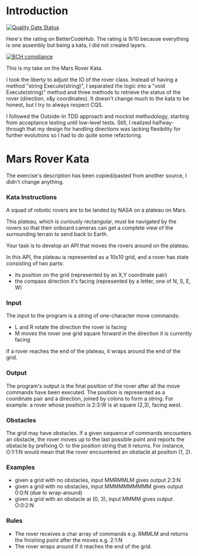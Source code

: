 # Introduction

[![Quality Gate Status](https://sonarcloud.io/api/project_badges/measure?project=Tr00d_MarsRoverKata&metric=alert_status)](https://sonarcloud.io/summary/new_code?id=Tr00d_MarsRoverKata)

Here's the rating on BetterCodeHub. The rating is 9/10 because everything is one assembly but being a kata, I did not
created layers.

[![BCH compliance](https://bettercodehub.com/edge/badge/Tr00d/MarsRoverKata?branch=main)](https://bettercodehub.com/)

This is my take on the Mars Rover Kata.

I took the liberty to adjust the IO of the rover class. Instead of having a method "string Execute(string)", I separated
the logic into a "void Execute(string)" method and three methods to retrieve the status of the rover (direction, x&y
coordinates). It doesn't change much to the kata to be honest, but I try to always respect CQS.

I followed the Outside-In TDD approach and mockist methodology, starting from acceptance testing until low-level tests.
Still, I realized halfway-through that my design for handling directions was lacking flexibility for further evolutions
so I had to do quite some refactoring.

# Mars Rover Kata

The exercise's description has been copied/pasted from another source, I didn't change anything.

### Kata Instructions

A squad of robotic rovers are to be landed by NASA on a plateau on Mars.

This plateau, which is curiously rectangular, must be navigated by the rovers so that their onboard cameras can get a
complete view of the surrounding terrain to send back to Earth.

Your task is to develop an API that moves the rovers around on the plateau.

In this API, the plateau is represented as a 10x10 grid, and a rover has state consisting of two parts:

- its position on the grid (represented by an X,Y coordinate pair)
- the compass direction it's facing (represented by a letter, one of N, S, E, W)

### Input

The input to the program is a string of one-character move commands:

- L and R rotate the direction the rover is facing
- M moves the rover one grid square forward in the direction it is currently facing

If a rover reaches the end of the plateau, it wraps around the end of the grid.

### Output

The program's output is the final position of the rover after all the move commands have been executed. The position is
represented as a coordinate pair and a direction, joined by colons to form a string. For example: a rover whose position
is 2:3:W is at square (2,3), facing west.

### Obstacles

The grid may have obstacles. If a given sequence of commands encounters an obstacle, the rover moves up to the last
possible point and reports the obstacle by prefixing O: to the position string that it returns. For instance, O:1:1:N
would mean that the rover encountered an obstacle at position (1, 2).

### Examples

- given a grid with no obstacles, input MMRMMLM gives output 2:3:N
- given a grid with no obstacles, input MMMMMMMMMM gives output 0:0:N (due to wrap-around)
- given a grid with an obstacle at (0, 3), input MMMM gives output O:0:2:N

### Rules

- The rover receives a char array of commands e.g. RMMLM and returns the finishing point after the moves e.g. 2:1:N
- The rover wraps around if it reaches the end of the grid.
